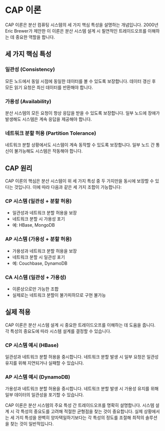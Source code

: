 # CAP 이론

CAP 이론은 분산 컴퓨팅 시스템의 세 가지 핵심 특성을 설명하는 개념입니다. 2000년 Eric Brewer가 제안한 이 이론은 분산 시스템 설계 시 필연적인 트레이드오프를 이해하는 데 중요한 역할을 합니다.

## 세 가지 핵심 특성

### 일관성 (Consistency)

모든 노드에서 동일 시점에 동일한 데이터를 볼 수 있도록 보장합니다. 데이터 갱신 후 모든 읽기 요청은 최신 데이터를 반환해야 합니다.

### 가용성 (Availability)

분산 시스템의 모든 요청이 항상 응답을 받을 수 있도록 보장합니다. 일부 노드에 장애가 발생해도 시스템은 계속 응답을 제공해야 합니다.

### 네트워크 분할 허용 (Partition Tolerance)

네트워크 분할 상황에서도 시스템이 계속 동작할 수 있도록 보장합니다. 일부 노드 간 통신이 불가능해도 시스템은 작동해야 합니다.

## CAP 원리

CAP 이론의 핵심은 분산 시스템이 위 세 가지 특성 중 두 가지만을 동시에 보장할 수 있다는 것입니다. 이에 따라 다음과 같은 세 가지 조합이 가능합니다:

### CP 시스템 (일관성 + 분할 허용)

- 일관성과 네트워크 분할 허용을 보장
- 네트워크 분할 시 가용성 포기
- 예: HBase, MongoDB

### AP 시스템 (가용성 + 분할 허용)

- 가용성과 네트워크 분할 허용을 보장
- 네트워크 분할 시 일관성 포기
- 예: Couchbase, DynamoDB

### CA 시스템 (일관성 + 가용성)

- 이론상으로만 가능한 조합
- 실제로는 네트워크 분할이 불가피하므로 구현 불가능

## 실제 적용

CAP 이론은 분산 시스템 설계 시 중요한 트레이드오프를 이해하는 데 도움을 줍니다. 각 특성의 중요도에 따라 시스템 설계를 결정할 수 있습니다.

### CP 시스템 예시 (HBase)

일관성과 네트워크 분할 허용을 중시합니다. 네트워크 분할 발생 시 일부 요청은 일관성 유지를 위해 지연되거나 실패할 수 있습니다.

### AP 시스템 예시 (DynamoDB)

가용성과 네트워크 분할 허용을 중시합니다. 네트워크 분할 발생 시 가용성 유지를 위해 일부 데이터의 일관성을 포기할 수 있습니다.

CAP 이론은 분산 시스템의 주요 특성 간 트레이드오프를 명확히 설명합니다. 시스템 설계 시 각 특성의 중요도를 고려해 적절한 균형점을 찾는 것이 중요합니다. 실제 상황에서는 세 가지 특성을 완벽히 양자택일하기보다는 각 특성의 정도를 조절해 최적의 솔루션을 찾는 것이 일반적입니다.
